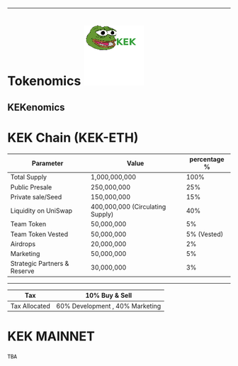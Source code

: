  
---
# Tokenomics ![KeK Logo](frogp.png)
## KEKenomics
# KEK Chain (KEK-ETH)
|Parameter| Value |percentage %|
|---------|-------|-------|
|Total Supply|1,000,000,000 | 100%|
|Public Presale|250,000,000|25%|
|Private sale/Seed|150,000,000|15%|
|Liquidity on UniSwap|400,000,000 (Circulating Supply)|40%|
|Team Token|50,000,000|5%|
|Team Token Vested|50,000,000|5% (Vested)|
|Airdrops|20,000,000|2%|
|Marketing|50,000,000|5%|
|Strategic Partners & Reserve|30,000,000|3%|
___

|Tax|10% Buy & Sell|
|-----|-----|
|Tax Allocated|60% Development , 40% Marketing|

# KEK MAINNET
`TBA`

